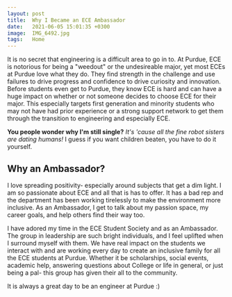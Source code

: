```yaml
---
layout: post
title:  Why I Became an ECE Ambassador
date:   2021-06-05 15:01:35 +0300
image:  IMG_6492.jpg
tags:   Home
---
```

It is no secret that engineering is a difficult area to go in to. At Purdue, ECE is notorious for being a "weedout" or the undesireable major, yet most ECEs at Purdue love what they do. They find strength in the challenge and use failures to drive progress and confidence to drive curiosity and innovation. Before students even get to Purdue, they know ECE is hard and can have a huge impact on whether or not someone decides to choose ECE for their major. This especially targets first generation and minority students who may not have had prior experience or a strong support network to get them through the transition to engineering and especially ECE.


__You people wonder why I'm still single?__ *It's 'cause all the fine robot sisters are dating humans!* I guess if you want children beaten, you have to do it yourself.

## Why an Ambassador?

I love spreading positivity- especially around subjects that get a dim light. I am so passionate about ECE and all that is has to offer. It has a bad rep and the department has been working tirelessly to make the environment more inclusive. As an Ambassador, I get to talk about my passion space, my career goals, and help others find their way too.

I have adored my time in the ECE Student Society and as an Ambassador. The group in leadership are such bright individuals, and I feel uplifted when I surround myself with them. We have real impact on the students we interact with and are working every day to create an inclusive family for all the ECE students at Purdue. Whether it be scholarships, social events, academic help, answering questions about College or life in general, or just being a pal- this group has given their all to the community. 

It is always a great day to be an engineer at Purdue :)

